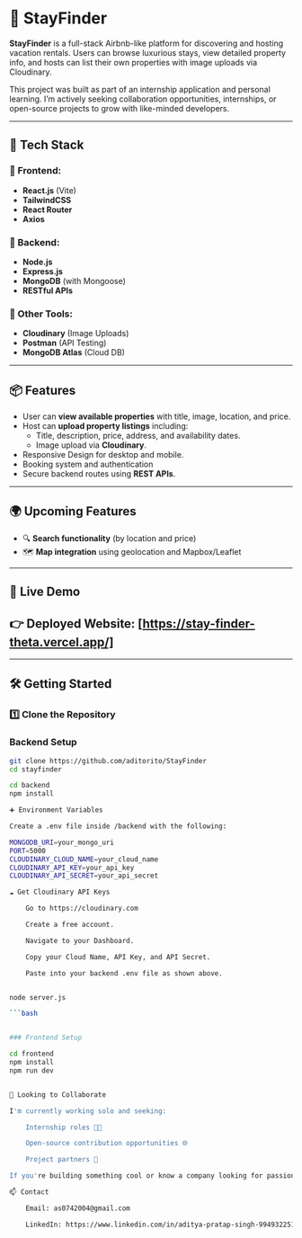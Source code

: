 # 🏡 StayFinder

**StayFinder** is a full-stack Airbnb-like platform for discovering and hosting vacation rentals. Users can browse luxurious stays, view detailed property info, and hosts can list their own properties with image uploads via Cloudinary.

This project was built as part of an internship application and personal learning. I’m actively seeking collaboration opportunities, internships, or open-source projects to grow with like-minded developers.

---

## 🔧 Tech Stack

### 🔹 Frontend:
- **React.js** (Vite)
- **TailwindCSS**
- **React Router**
- **Axios**

### 🔹 Backend:
- **Node.js**
- **Express.js**
- **MongoDB** (with Mongoose)
- **RESTful APIs**

### 🔹 Other Tools:
- **Cloudinary** (Image Uploads)
- **Postman** (API Testing)
- **MongoDB Atlas** (Cloud DB)

---

## 📦 Features

- User can **view available properties** with title, image, location, and price.
- Host can **upload property listings** including:
  - Title, description, price, address, and availability dates.
  - Image upload via **Cloudinary**.
- Responsive Design for desktop and mobile.
- Booking system and authentication 
- Secure backend routes using **REST APIs**.

---

## 🌍 Upcoming Features

- 🔍 **Search functionality** (by location and price)
- 🗺️ **Map integration** using geolocation and Mapbox/Leaflet

---

## 🚀 Live Demo

👉 **Deployed Website:** [https://stay-finder-theta.vercel.app/]
---


---

## 🛠️ Getting Started

### 1️⃣ Clone the Repository

### Backend Setup

```bash
git clone https://github.com/aditorito/StayFinder
cd stayfinder

cd backend
npm install

➕ Environment Variables

Create a .env file inside /backend with the following:

MONGODB_URI=your_mongo_uri
PORT=5000
CLOUDINARY_CLOUD_NAME=your_cloud_name
CLOUDINARY_API_KEY=your_api_key
CLOUDINARY_API_SECRET=your_api_secret

☁️ Get Cloudinary API Keys

    Go to https://cloudinary.com

    Create a free account.

    Navigate to your Dashboard.

    Copy your Cloud Name, API Key, and API Secret.

    Paste into your backend .env file as shown above.


node server.js

```bash


### Frontend Setup

cd frontend
npm install
npm run dev


🤝 Looking to Collaborate

I'm currently working solo and seeking:

    Internship roles 🧑‍💻

    Open-source contribution opportunities 🌐

    Project partners 🤝

If you're building something cool or know a company looking for passionate devs, feel free to reach out!

📫 Contact

    Email: as0742004@gmail.com

    LinkedIn: https://www.linkedin.com/in/aditya-pratap-singh-994932251/



